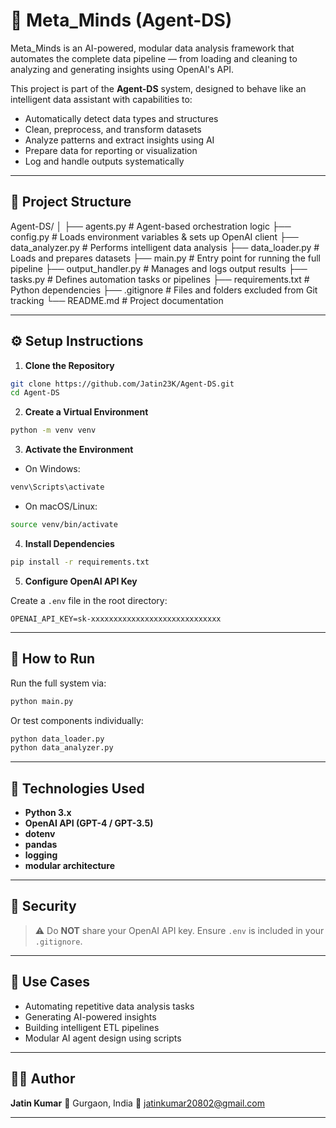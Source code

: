 # 🧠 Meta_Minds (Agent-DS)

Meta_Minds is an AI-powered, modular data analysis framework that automates the complete data pipeline — from loading and cleaning to analyzing and generating insights using OpenAI's API.

This project is part of the **Agent-DS** system, designed to behave like an intelligent data assistant with capabilities to:
- Automatically detect data types and structures
- Clean, preprocess, and transform datasets
- Analyze patterns and extract insights using AI
- Prepare data for reporting or visualization
- Log and handle outputs systematically

---

## 📁 Project Structure

Agent-DS/
│
├── agents.py            # Agent-based orchestration logic
├── config.py            # Loads environment variables & sets up OpenAI client
├── data\_analyzer.py     # Performs intelligent data analysis
├── data\_loader.py       # Loads and prepares datasets
├── main.py              # Entry point for running the full pipeline
├── output\_handler.py    # Manages and logs output results
├── tasks.py             # Defines automation tasks or pipelines
├── requirements.txt     # Python dependencies
├── .gitignore           # Files and folders excluded from Git tracking
└── README.md            # Project documentation

---

## ⚙️ Setup Instructions

1. **Clone the Repository**
```bash
git clone https://github.com/Jatin23K/Agent-DS.git
cd Agent-DS
````

2. **Create a Virtual Environment**

```bash
python -m venv venv
```

3. **Activate the Environment**

* On Windows:

```bash
venv\Scripts\activate
```

* On macOS/Linux:

```bash
source venv/bin/activate
```

4. **Install Dependencies**

```bash
pip install -r requirements.txt
```

5. **Configure OpenAI API Key**

Create a `.env` file in the root directory:

```
OPENAI_API_KEY=sk-xxxxxxxxxxxxxxxxxxxxxxxxxxxxx
```

---

## 🚀 How to Run

Run the full system via:

```bash
python main.py
```

Or test components individually:

```bash
python data_loader.py
python data_analyzer.py
```

---

## 🧠 Technologies Used

* **Python 3.x**
* **OpenAI API (GPT-4 / GPT-3.5)**
* **dotenv**
* **pandas**
* **logging**
* **modular architecture**

---

## 🔐 Security

> ⚠️ Do **NOT** share your OpenAI API key.
> Ensure `.env` is included in your `.gitignore`.

---

## 📌 Use Cases

* Automating repetitive data analysis tasks
* Generating AI-powered insights
* Building intelligent ETL pipelines
* Modular AI agent design using scripts

---

## 🧑‍💻 Author

**Jatin Kumar**
📍 Gurgaon, India
📧 [jatinkumar20802@gmail.com](mailto:jatinkumar20802@gmail.com)

---

